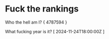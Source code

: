# Fuck the rankings

Who the hell am I?
{ 4787594 }

What fucking year is it?
[ 2024-11-24T18:00:00Z ]
